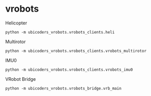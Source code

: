 # vrobots

Helicopter

```
python -m ubicoders_vrobots.vrobots_clients.heli
```

Multirotor

```
python -m ubicoders_vrobots.vrobots_clients.vrobots_multirotor
```

IMU0

```
python -m ubicoders_vrobots.vrobots_clients.vrobots_imu0
```

VRobot Bridge

```
python -m ubicoders_vrobots.vrobots_bridge.vrb_main
```
